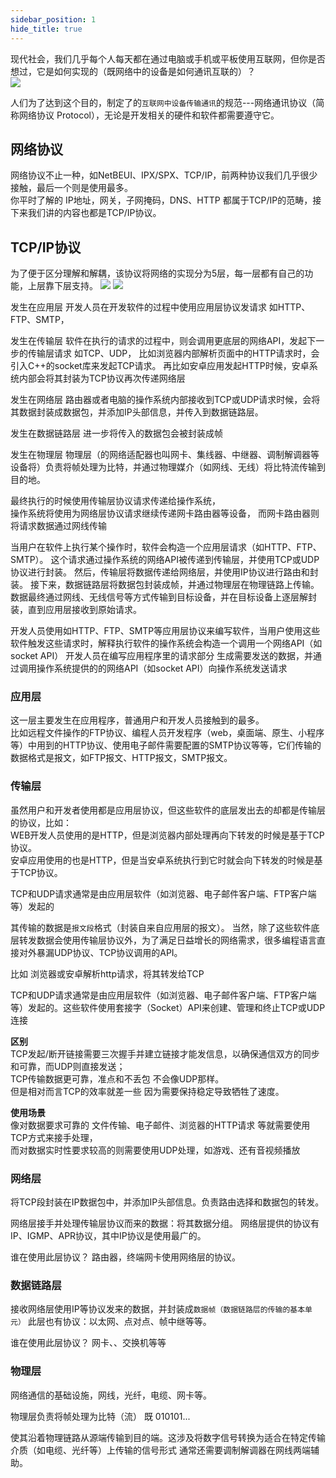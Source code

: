```yaml
---
sidebar_position: 1
hide_title: true
---
```



现代社会，我们几乎每个人每天都在通过电脑或手机或平板使用互联网，但你是否想过，它是如何实现的（既网络中的设备是如何通讯互联的）？   
![](https://img.dingshaohua.com/book-fe/202406261615.jpg)

人们为了达到这个目的，制定了的`互联网中设备传输通讯`的规范---网络通讯协议（简称网络协议 Protocol），无论是开发相关的硬件和软件都需要遵守它。 


## 网络协议
网络协议不止一种，如NetBEUI、IPX/SPX、TCP/IP，前两种协议我们几乎很少接触，最后一个则是使用最多。  
你平时了解的 IP地址，网关，子网掩码，DNS、HTTP 都属于TCP/IP的范畴，接下来我们讲的内容也都是TCP/IP协议。


## TCP/IP协议
为了便于区分理解和解耦，该协议将网络的实现分为5层，每一层都有自己的功能，上层靠下层支持。
![](https://img.dingshaohua.com/book-fe/202406261045.jpg)
![](https://img.dingshaohua.com/book-fe/202406062301.webp)


发生在应用层
开发人员在开发软件的过程中使用应用层协议发请求 如HTTP、FTP、SMTP，

发生在传输层
软件在执行的请求的过程中，则会调用更底层的网络API，发起下一步的传输层请求 如TCP、UDP， 
比如浏览器内部解析页面中的HTTP请求时，会引入C++的socket库来发起TCP请求。
再比如安卓应用发起HTTP时候，安卓系统内部会将其封装为TCP协议再次传递网络层

发生在网络层
路由器或者电脑的操作系统内部接收到TCP或UDP请求时候，会将其数据封装成数据包，并添加IP头部信息，并传入到数据链路层。

发生在数据链路层
进一步将传入的数据包会被封装成帧

发生在物理层
物理层（的网络适配器也叫网卡、集线器、中继器、调制解调器等设备将）负责将帧处理为比特，并通过物理媒介（如网线、无线）将比特流传输到目的地。







最终执行的时候使用传输层协议请求传递给操作系统，       
操作系统将使用为网络层协议请求继续传递网卡路由器等设备， 
而网卡路由器则将请求数据通过网线传输 


当用户在软件上执行某个操作时，软件会构造一个应用层请求（如HTTP、FTP、SMTP）。
这个请求通过操作系统的网络API被传递到传输层，并使用TCP或UDP协议进行封装。
然后，传输层将数据传递给网络层，并使用IP协议进行路由和封装。
接下来，数据链路层将数据包封装成帧，并通过物理层在物理链路上传输。
数据最终通过网线、无线信号等方式传输到目标设备，并在目标设备上逐层解封装，直到应用层接收到原始请求。


开发人员使用如HTTP、FTP、SMTP等应用层协议来编写软件，当用户使用这些软件触发这些请求时，解释执行软件的操作系统会构造一个调用一个网络API（如socket API）
开发人员在编写应用程序里的请求部分 生成需要发送的数据，并通过调用操作系统提供的的网络API（如socket API）向操作系统发送请求


### 应用层



这一层主要发生在应用程序，普通用户和开发人员接触到的最多。   
比如远程文件操作的FTP协议、编程人员开发程序（web，桌面端、原生、小程序等）中用到的HTTP协议、使用电子邮件需要配置的SMTP协议等等，它们传输的数据格式是报文，如FTP报文、HTTP报文，SMTP报文。   


### 传输层  
虽然用户和开发者使用都是应用层协议，但这些软件的底层发出去的却都是传输层的协议，比如：   
WEB开发人员使用的是HTTP，但是浏览器内部处理再向下转发的时候是基于TCP协议。   
安卓应用使用的也是HTTP，但是当安卓系统执行到它时就会向下转发的时候是基于TCP协议。 

TCP和UDP请求通常是由应用层软件（如浏览器、电子邮件客户端、FTP客户端等）发起的


其传输的数据是`报文段`格式（封装自来自应用层的报文）。
当然，除了这些软件底层转发数据会使用传输层协议外，为了满足日益增长的网络需求，很多编程语言直接对外暴漏UDP协议、TCP协议调用的API。

比如 浏览器或安卓解析http请求，将其转发给TCP

TCP和UDP请求通常是由应用层软件（如浏览器、电子邮件客户端、FTP客户端等）发起的。这些软件使用套接字（Socket）API来创建、管理和终止TCP或UDP连接



**区别**         
TCP发起/断开链接需要三次握手并建立链接才能发信息，以确保通信双方的同步和可靠，而UDP则直接发送；   
TCP传输数据更可靠，准点和不丢包 不会像UDP那样。   
但是相对而言TCP的效率就差一些 因为需要保持稳定导致牺牲了速度。   

**使用场景**   
像对数据要求可靠的 文件传输、电子邮件、浏览器的HTTP请求 等就需要使用TCP方式来接手处理，   
而对数据实时性要求较高的则需要使用UDP处理，如游戏、还有音视频播放



### 网络层    

将TCP段封装在IP数据包中，并添加IP头部信息。负责路由选择和数据包的转发。



网络层接手并处理传输层协议而来的数据：将其数据分组。 
网络层提供的协议有IP、IGMP、APR协议，其中IP协议是使用最广的。

谁在使用此层协议？
路由器，终端网卡使用网络层的协议。


### 数据链路层  
接收网络层使用IP等协议发来的数据，并封装成`数据帧（数据链路层的传输的基本单元）`
此层也有协议：以太网、点对点、帧中继等等。

谁在使用此层协议？
网卡、、交换机等等


### 物理层  
网络通信的基础设施，网线，光纤，电缆、网卡等。

物理层负责将帧处理为比特（流） 既 010101...

使其沿着物理链路从源端传输到目的端。这涉及将数字信号转换为适合在特定传输介质（如电缆、光纤等）上传输的信号形式 通常还需要调制解调器在网线两端辅助。



